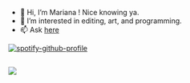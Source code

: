 - 👋 Hi, I’m Mariana ! Nice knowing ya.
- 👀 I’m interested in editing, art, and programming.
- 📫 Ask [here](https://github.com/marianahz24/marianahz24/issues/1)

 [![spotify-github-profile](https://spotify-github-profile.vercel.app/api/view?uid=125208069&cover_image=true&theme=default)](https://spotify-github-profile.vercel.app/api/view?uid=125208069&redirect=true)
<!--- [](https://visitor-badge.glitch.me/badge?page_id=marianahz24.marianahz24) --->
 ![](https://komarev.com/ghpvc/?username=marianahz24&style=plastic&color=red)
 ------
<!---
marianahz24/marianahz24 is a ✨ special ✨ repository because its `README.md` (this file) appears on your GitHub profile.
You can click the Preview link to take a look at your changes.
--->
